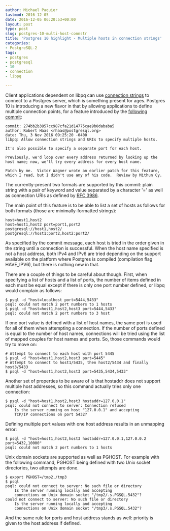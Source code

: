 ```yaml
---
author: Michael Paquier
lastmod: 2016-12-05
date: 2016-12-05 06:20:53+00:00
layout: post
type: post
slug: postgres-10-multi-host-connstr
title: 'Postgres 10 highlight - Multiple hosts in connection strings'
categories:
- PostgreSQL-2
tags:
- postgres
- postgresql
- 10
- connection
- libpq

---
```


Client applications dependent on libpq can use
[connection strings](https://www.postgresql.org/docs/devel/static/libpq-connect.html#libpq-connstring)
to connect to a Postgres server, which is something present for ages.
Postgres 10 is introducing a new flavor in that by allowing applications
to define multiple connection points, for a feature introduced by the
[following commit](http://git.postgresql.org/pg/commitdiff/274bb2b38):

    commit: 274bb2b3857cc987cfa21d14775cae9b0dababa5
    author: Robert Haas <rhaas@postgresql.org>
    date: Thu, 3 Nov 2016 09:25:20 -0400
    libpq: Allow connection strings and URIs to specify multiple hosts.

    It's also possible to specify a separate port for each host.

    Previously, we'd loop over every address returned by looking up the
    host name; now, we'll try every address for every host name.

    Patch by me.  Victor Wagner wrote an earlier patch for this feature,
    which I read, but I didn't use any of his code.  Review by Mithun Cy.

The currently-present two formats are supported by this commit: plain string
with a pair of keyword and value separated by a character '=' as well as
connection URIs as defined by [RFC 3986](www.ietf.org/rfc/rfc3986.txt).

The main point of this feature is to be able to list a set of hosts as follows
for both formats (those are minimally-formatted strings):

    host=host1,host2
    host=host1,host2 port=port1,port2
    postgresql://host1,host2/
    postgresql://host1:port2,host2:port2/

As specified by the commit message, each host is tried in the order given
in the string until a connection is successful. When the host name specified
is not a host address, both IPv4 and IPv6 are tried depending on the support
available on the platform where Postgres is compiled (compilation flag
HAVE_IPV6), but there is nothing new in that.

There are a couple of things to be careful about though. First, when
specifying a list of hosts and a list of ports, the number of items defined
in each must be equal except if there is only one port number defined, or
libpq would complain as follows:

    $ psql -d "host=localhost port=5444,5433"
    psql: could not match 2 port numbers to 1 hosts
    $ psql -d "host=host1,host2,host3 port=5444,5433"
    psql: could not match 2 port numbers to 3 host

If one port value is defined with a list of host names, the same port is
used for all of them when attempting a connection. If the number of ports
defined is equal to the number of host names, connections will be tried
using the list of mapped couples for host names and ports. So, those commands
would try to move on:

    # Attempt to connect to each host with port 5445
    $ psql -d "host=host1,host2,host3 port=5445"
	# Attempt to connect to host1/5435, then host2/5434 and finally host3/5433
    $ psql -d "host=host1,host2,host3 port=5435,5434,5433"

Another set of properties to be aware of is that hostaddr does not support
multiple host addresses, so this command actually tries only one connection:

    $ psql -d "host=host1,host2,host3 hostaddr=127.0.0.1"
    psql: could not connect to server: Connection refused
        Is the server running on host "127.0.0.1" and accepting
        TCP/IP connections on port 5432?

Defining multiple port values with one host address results in an unmapping
error:

    $ psql -d "host=host1,host2,host3 hostaddr=127.0.0.1,127.0.0.2 port=5432,10000"
    psql: could not match 2 port numbers to 1 hosts

Unix domain sockets are supported as well as PGHOST. For example with the
following command, PGHOST being defined with two Unix socket directories,
two attempts are done.

    $ export PGHOST=/tmp2,/tmp3
    $ psql
    psql: could not connect to server: No such file or directory
        Is the server running locally and accepting
        connections on Unix domain socket "/tmp2/.s.PGSQL.5432"?
    could not connect to server: No such file or directory
        Is the server running locally and accepting
        connections on Unix domain socket "/tmp3/.s.PGSQL.5432"?

And the same rule for ports and host address stands as well: priority
is given to the host address if defined.
